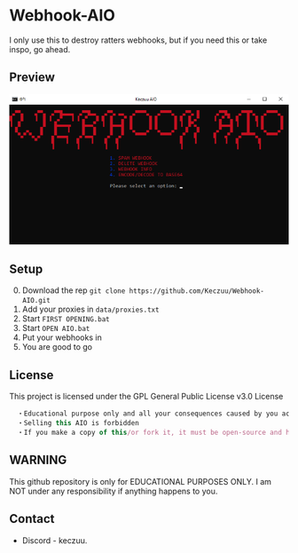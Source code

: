 # Webhook-AIO
I only use this to destroy ratters webhooks, but if you need this or take inspo, go ahead.
## Preview
![preview](x1Cl6jN.png)
## Setup
0. Download the rep ```git clone https://github.com/Keczuu/Webhook-AIO.git```
1. Add your proxies in `data/proxies.txt`
2. Start `FIRST OPENING.bat`
3. Start `OPEN AIO.bat`
4. Put your webhooks in
5. You are good to go
## License
This project is licensed under the GPL General Public License v3.0 License
```js
  ・Educational purpose only and all your consequences caused by you actions is your responsibility
  ・Selling this AIO is forbidden
  ・If you make a copy of this/or fork it, it must be open-source and have credits linking to this repo
```
## WARNING
This github repository is only for EDUCATIONAL PURPOSES ONLY. I am NOT under any responsibility if anything happens to you.
## Contact
- Discord - keczuu.
